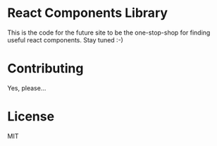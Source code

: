 # React Components Library

This is the code for the future site to be the one-stop-shop for finding useful react components. Stay tuned :-)

# Contributing

Yes, please...
 
# License
 
MIT